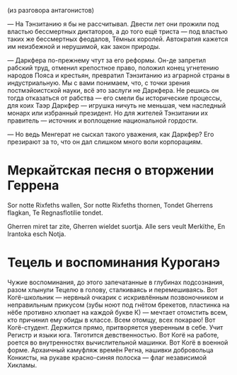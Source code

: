 (из разговора антагонистов)

— На Тэнзитанию я бы не рассчитывал. Двести лет они прожили под властью бессмертных диктаторов, а до того ещё триста — под властью таких же бессмертных феодалов, Тёмных королей. Автократия кажется им неизбежной и нерушимой, как закон природы.

— Даркфера по-прежнему чтут за его реформы. Он-де запретил рабский труд, отменил крепостное право, положил конец угнетению народов Пояса и крестьян, превратил Тэнзитанию из аграрной страны в индустриальную. Мы с вами понимаем, что, с точки зрения постмэйоистской науки, всё это заслуги не Даркфера. Не решись он тогда отказаться от рабства — его смели бы исторические процессы, для коих Таэр Даркфер — игрушка ничуть не меньшая, чем наследный монарх или избранный президент. Но для жителей Тэнзитании их правитель — источник и воплощение национальной гордости.

— Но ведь Менгерат не сыскал такого уважения, как Даркфер? Его презирают за то, что он дал слишком много воли корпорациям.

# Меркайтская песня о вторжении Геррена

Sor notte Rixfeths wallen,
Sor notte Rixfeths thornen,
Tondet Gherrens flagkan,
Te Regnasflotilie tondet.

Gherren miret tar zite,
Gherren wieldet suortja.
Alle sers veult Merkïthe,
En Irantoka esch Notja.

# Тецель и воспоминания Куроганэ

Чужие воспоминания, до этого запечатанные в глубинах подсознания, разом хлынули Тецелю в голову, сталкиваясь и перемешиваясь.
Вот Когё-школьник — нервный очкарик с искривлённым позвоночником и неправильным прикусом (зубы ноют под гнётом брекетов, пластинка на нёбе противно хлюпает на каждой букве К) — мечтает отомстить всем, кто причинил ему обиды в классе. Всем отомщу, всех покараю!
Вот Когё-студент. Держится прямо, притворяется уверенным в себе. Учит Регистр и языки юга. Тяготится девственностью.
Вот Когё на работе, роется во внутренностях вычислительной машинки.
Вот Когё в военной форме. Архаичный камуфляж времён Регна, нашивки добровольца Конкисты, на рукаве красно-синяя полоска — флаг независимой Хикламы.
